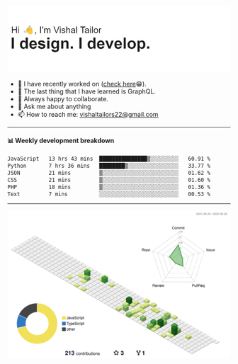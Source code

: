 ![Hi, I'm Vishal Tailor. I design. I develop.](https://github.com/vishaltailors/vishaltailors/blob/main/header.png?raw=true)

- 🔭 I have recently worked on ([check here](https://vishaltailor.com)😁).
- 🌱 The last thing that I have learned is GraphQL.
- 👯 Always happy to collaborate.
- 💬 Ask me about anything
- 📫 How to reach me: <a href="mailto:vishaltailors22@gmail.com">vishaltailors22@gmail.com</a>

<hr /> 
<h4>📊 Weekly development breakdown</h4>
<!--START_SECTION:waka-->

```text
JavaScript   13 hrs 43 mins  ███████████████▒░░░░░░░░░   60.91 %
Python       7 hrs 36 mins   ████████▒░░░░░░░░░░░░░░░░   33.77 %
JSON         21 mins         ▒░░░░░░░░░░░░░░░░░░░░░░░░   01.62 %
CSS          21 mins         ▒░░░░░░░░░░░░░░░░░░░░░░░░   01.60 %
PHP          18 mins         ▒░░░░░░░░░░░░░░░░░░░░░░░░   01.36 %
Text         7 mins          ░░░░░░░░░░░░░░░░░░░░░░░░░   00.53 %
```

<!--END_SECTION:waka-->
<hr /> 

![](./profile-3d-contrib/profile-green-animate.svg)
